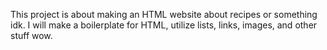 This project is about making an HTML website about recipes or something idk. I will make a boilerplate for HTML, utilize lists, links, images, and other stuff wow.